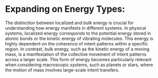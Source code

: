 # Expanding on Energy Types:

The distinction between localized and bulk energy is crucial for
understanding how energy manifests in different systems. In physical
systems, localized energy corresponds to the potential energy stored in
atomic bonds or the kinetic energy of vibrating molecules. This energy
is highly dependent on the coherence of intent patterns within a
specific region. In contrast, bulk energy, such as the kinetic energy of
a moving mass, is a manifestation of the collective movement of intent
patterns across a larger scale. This form of energy becomes particularly
relevant when considering macroscopic systems, such as planets or stars,
where the motion of mass involves large-scale intent transfers.